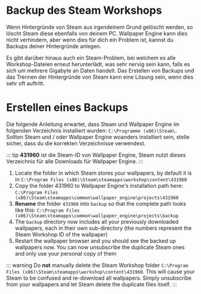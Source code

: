 # Backup des Steam Workshops

Wenn Hintergründe von Steam aus irgendeinem Grund gelöscht werden, so löscht Steam diese ebenfalls von deinem PC. Wallpaper Engine kann dies nicht verhindern, aber wenn dies für dich ein Problem ist, kannst du Backups deiner Hintergründe anlegen.

Es gibt darüber hinaus auch ein Steam-Problem, bei welchem es alle Workshop-Dateien erneut herunterlädt, was sehr nervig sein kann, falls es sich um mehrere Gigabyte an Daten handelt. Das Erstellen von Backups und das Trennen der Hintergründe von Steam kann eine Lösung sein, wenn dies sehr oft auftritt.

# Erstellen eines Backups

Die folgende Anleitung erwartet, dass Steam und Wallpaper Engine im folgenden Verzeichnis installiert wurden: `C:\Programme (x86)\Steam\`. Sollten Steam und / oder Wallpaper Engine woanders installiert sein, stelle sicher, dass du die korrekten Verzeichnisse verwendest.

::: tip
**431960** ist die Steam-ID von Wallpaper Engine, Steam nutzt dieses Verzeichnis für alle Downloads für Wallpaper Engine.
:::

1. Locate the folder in which Steam stores your wallpapers, by default it is in `C:\Program Files (x86)\Steam\steamapps\workshop\content\431960`
2. Copy the folder 431960 to Wallpaper Engine's installation path here: `C:\Program Files (x86)\Steam\steamapps\common\wallpaper_engine\projects\431960`
3. **Rename** the folder `431960` into `backup` so that the complete path looks like this: `C:\Program Files (x86)\Steam\steamapps\common\wallpaper_engine\projects\backup`
4. The `backup` directory now includes all your previously downloaded wallpapers, each in their own sub-directory (the numbers represent the Steam Workshop ID of the wallpaper)
5. Restart the wallpaper browser and you should see the backed up wallpapers now. You can now unsubscribe the duplicate Steam ones and only use your personal copy of them

::: warning
Do **not** manually delete the Steam Workshop folder `C:\Program Files (x86)\Steam\steamapps\workshop\content\431960`. This will cause your Steam to be confused and re-download all wallpapers. Simply unsubscribe from your wallpapers and let Steam delete the duplicate files itself.
:::